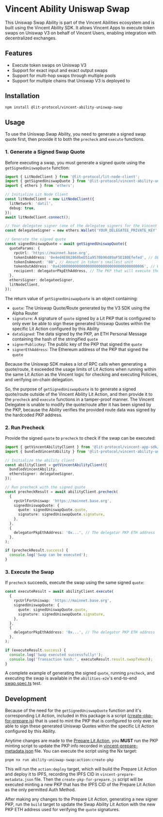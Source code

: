 # Vincent Ability Uniswap Swap

This Uniswap Swap Ability is part of the Vincent Abilities ecosystem and is built using the Vincent Ability SDK. It allows Vincent Apps to execute token swaps on Uniswap V3 on behalf of Vincent Users, enabling integration with decentralized exchanges.

## Features

- Execute token swaps on Uniswap V3
- Support for exact input and exact output swaps
- Support for multi-hop swaps through multiple pools
- Support for multiple chains that Uniswap V3 is deployed to

## Installation

```bash
npm install @lit-protocol/vincent-ability-uniswap-swap
```

## Usage

To use the Uniswap Swap Ability, you need to generate a signed swap quote first, then provide it to both the `precheck` and `execute` functions.

### 1. Generate a Signed Swap Quote

Before executing a swap, you must generate a signed quote using the `getSignedUniswapQuote` function:

```typescript
import { LitNodeClient } from '@lit-protocol/lit-node-client';
import { getSignedUniswapQuote } from '@lit-protocol/vincent-ability-uniswap-swap';
import { ethers } from 'ethers';

// Initialize Lit Node Client
const litNodeClient = new LitNodeClient({
  litNetwork: 'datil',
  debug: true,
});
await litNodeClient.connect();

// Your delegatee signer (one of the delegatee signers for the Vincent App)
const delegateeSigner = new ethers.Wallet('YOUR_DELEGATEE_PRIVATE_KEY', provider);

// Generate the signed quote
const signedUniswapQuote = await getSignedUniswapQuote({
  quoteParams: {
    rpcUrl: 'https://mainnet.base.org',
    tokenInAddress: '0x4ed4E862860beD51a9570b96d89aF5E1B0Efefed', // DEGEN
    tokenInAmount: '80', // Amount in token's smallest unit
    tokenOutAddress: '0x4200000000000000000000000000000000000006', // WETH
    recipient: delegatorPkpEthAddress, // The PKP that will execute the swap
  },
  ethersSigner: delegateeSigner,
  litNodeClient,
});
```

The return value of `getSignedUniswapQuote` is an object containing:

- `quote`: The Uniswap Quote/Route generated by the V3 SDK using the Alpha Router
- `signature`: A signature of `quote` signed by a Lit PKP that is configured to only ever be able to sign these generated Uniswap Quotes within the specific Lit Action configured by this Ability
- `dataSigned`: The data signed by the PKP, an ETH Personal Message containing the hash of the stringified `quote`
- `signerPublicKey`: The public key of the PKP that signed the `quote`
- `signerEthAddress`: The Ethereum address of the PKP that signed the `quote`

Because the Uniswap SDK makes a lot of RPC calls when generating a quote/route, it exceeded the usage limits of Lit Actions when running within the same Lit Action as the Vincent logic for checking and executing Policies, and verifying on-chain delegation.

So, the purpose of `getSignedUniswapQuote` is to generate a signed quote/route outside of the Vincent Ability Lit Action, and then provide it to the `precheck` and `execute` functions in a tamper-proof manner. The Vincent Delegatee is unable to modify the quote/route after it has been signed by the PKP, because the Ability verifies the provided route data was signed by the hardcoded PKP address.

### 2. Run Precheck

Provide the signed `quote` to `precheck` to check if the swap can be executed:

```typescript
import { getVincentAbilityClient } from '@lit-protocol/vincent-app-sdk/abilityClient';
import { bundledVincentAbility } from '@lit-protocol/vincent-ability-uniswap-swap';

// Initialize the ability client
const abilityClient = getVincentAbilityClient({
  bundledVincentAbility,
  ethersSigner: delegateeSigner,
});

// Run precheck with the signed quote
const precheckResult = await abilityClient.precheck(
  {
    rpcUrlForUniswap: 'https://mainnet.base.org',
    signedUniswapQuote: {
      quote: signedUniswapQuote.quote,
      signature: signedUniswapQuote.signature,
    },
  },
  {
    delegatorPkpEthAddress: '0x...', // The delegator PKP ETH address
  },
);

if (precheckResult.success) {
  console.log('Swap can be executed');
}
```

### 3. Execute the Swap

If `precheck` succeeds, execute the swap using the same signed `quote`:

```typescript
const executeResult = await abilityClient.execute(
  {
    rpcUrlForUniswap: 'https://mainnet.base.org',
    signedUniswapQuote: {
      quote: signedUniswapQuote.quote,
      signature: signedUniswapQuote.signature,
    },
  },
  {
    delegatorPkpEthAddress: '0x...', // The delegator PKP ETH address
  },
);

if (executeResult.success) {
  console.log('Swap executed successfully!');
  console.log('Transaction hash:', executeResult.result.swapTxHash);
}
```

A complete example of generating the signed `quote`, running `precheck`, and executing the swap is available in the `abilities-e2e`'s end-to-end [swap.spec.ts](../abilities-e2e/test-e2e/swap.spec.ts) test.

## Development

Because of the need for the `getSignedUniswapQuote` function and it's corresponding Lit Action, included in this package is a script ([create-pkp-for-prepare.js](./scripts/create-pkp-for-prepare.js)) that is used to mint the PKP that is configured to only ever be able to sign these generated Uniswap Quotes within the specific Lit Action configured by this Ability.

Anytime changes are made to the [Prepare Lit Action](./src/lib/prepare/lit-action.ts), you **MUST** run the PKP minting script to update the PKP info recorded in [vincent-prepare-metadata.json](./src/generated/vincent-prepare-metadata.json) file. You can execute the script using the Nx target:

```
pnpm nx run ability-uniswap-swap:action:create-pkp
```

This will run the `action:deploy` target, which will build the Prepare Lit Action and deploy it to IPFS, recording the IPFS CID in `vincent-prepare-metadata.json` file. Then the `create-pkp-for-prepare.js` script will be executed minting a new PKP that has the IPFS CID of the Prepare Lit Action as the only permitted Auth Method.

After making any changes to the Prepare Lit Action, generating a new signer PKP, run the `build` target to update the Swap Ability Lit Action with the new PKP ETH address used for verifying the `quote` signatures.
